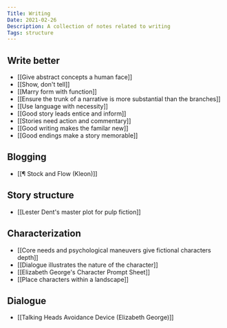 ```yaml
---
Title: Writing
Date: 2021-02-26
Description: A collection of notes related to writing 
Tags: structure
---
```

## Write better
- [[Give abstract concepts a human face]]
- [[Show, don't tell]]
- [[Marry form with function]]
- [[Ensure the trunk of a narrative is more substantial than the branches]]
- [[Use language with necessity]]
- [[Good story leads entice and inform]]
- [[Stories need action and commentary]]
- [[Good writing makes the familar new]]
- [[Good endings make a story memorable]]

## Blogging
- [[¶ Stock and Flow (Kleon)]]

## Story structure
* [[Lester Dent's master plot for pulp fiction]]

## Characterization
* [[Core needs and psychological maneuvers give fictional characters depth]]
* [[Dialogue illustrates the nature of the character]]
* [[Elizabeth George's Character Prompt Sheet]]
* [[Place characters within a landscape]]

## Dialogue
* [[Talking Heads Avoidance Device (Elizabeth George)]]